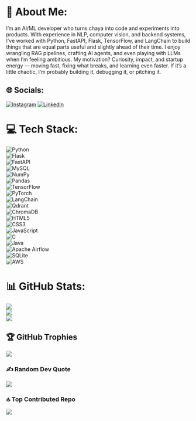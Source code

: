 # 💫 About Me:
I’m an AI/ML developer who turns chaya into code and experiments into products. With experience in NLP, computer vision, and backend systems, I’ve worked with Python, FastAPI, Flask, TensorFlow, and LangChain to build things that are equal parts useful and slightly ahead of their time. I enjoy wrangling RAG pipelines, crafting AI agents, and even playing with LLMs when I’m feeling ambitious. My motivation? Curiosity, impact, and startup energy — moving fast, fixing what breaks, and learning even faster. If it’s a little chaotic, I’m probably building it, debugging it, or pitching it.


## 🌐 Socials:
[![Instagram](https://img.shields.io/badge/Instagram-%23E4405F.svg?logo=Instagram&logoColor=white)](https://instagram.com/pranavkrishna.ai) [![LinkedIn](https://img.shields.io/badge/LinkedIn-%230077B5.svg?logo=linkedin&logoColor=white)](https://www.linkedin.com/in/pranavkrishnavadhyar/)

# 💻 Tech Stack:
![Python](https://img.shields.io/badge/python-3670A0?style=for-the-badge&logo=python&logoColor=ffdd54)  
![Flask](https://img.shields.io/badge/flask-%23000.svg?style=for-the-badge&logo=flask&logoColor=white)  
![FastAPI](https://img.shields.io/badge/FastAPI-009688?style=for-the-badge&logo=fastapi&logoColor=white)  
![MySQL](https://img.shields.io/badge/mysql-%2300f.svg?style=for-the-badge&logo=mysql&logoColor=white)  
![NumPy](https://img.shields.io/badge/numpy-%23013243.svg?style=for-the-badge&logo=numpy&logoColor=white)  
![Pandas](https://img.shields.io/badge/pandas-%23150458.svg?style=for-the-badge&logo=pandas&logoColor=white)  
![TensorFlow](https://img.shields.io/badge/TensorFlow-%23FF6F00.svg?style=for-the-badge&logo=TensorFlow&logoColor=white)  
![PyTorch](https://img.shields.io/badge/PyTorch-%23EE4C2C.svg?style=for-the-badge&logo=PyTorch&logoColor=white)  
![LangChain](https://img.shields.io/badge/LangChain-1C3C3C?style=for-the-badge&logo=chainlink&logoColor=white)  
![Qdrant](https://img.shields.io/badge/Qdrant-FF4F00?style=for-the-badge&logo=qdrant&logoColor=white)  
![ChromaDB](https://img.shields.io/badge/ChromaDB-4B0082?style=for-the-badge&logo=databricks&logoColor=white)  
![HTML5](https://img.shields.io/badge/html5-%23E34F26.svg?style=for-the-badge&logo=html5&logoColor=white)  
![CSS3](https://img.shields.io/badge/css3-%231572B6.svg?style=for-the-badge&logo=css3&logoColor=white)  
![JavaScript](https://img.shields.io/badge/javascript-%23323330.svg?style=for-the-badge&logo=javascript&logoColor=%23F7DF1E)  
![C](https://img.shields.io/badge/c-%2300599C.svg?style=for-the-badge&logo=c&logoColor=white)  
![Java](https://img.shields.io/badge/java-%23ED8B00.svg?style=for-the-badge&logo=java&logoColor=white)  
![Apache Airflow](https://img.shields.io/badge/Apache%20Airflow-017CEE?style=for-the-badge&logo=Apache%20Airflow&logoColor=white)  
![SQLite](https://img.shields.io/badge/sqlite-%2307405e.svg?style=for-the-badge&logo=sqlite&logoColor=white)  
![AWS](https://img.shields.io/badge/AWS-%23FF9900.svg?style=for-the-badge&logo=amazon-aws&logoColor=white)  

# 📊 GitHub Stats:
![](https://github-readme-stats.vercel.app/api?username=PranavkrishnaVadhyar&theme=dark&hide_border=false&include_all_commits=false&count_private=false)<br/>
![](https://github-readme-streak-stats.herokuapp.com/?user=PranavkrishnaVadhyar&theme=dark&hide_border=false)<br/>
![](https://github-readme-stats.vercel.app/api/top-langs/?username=PranavkrishnaVadhyar&theme=dark&hide_border=false&include_all_commits=false&count_private=false&layout=compact)

## 🏆 GitHub Trophies
![](https://github-profile-trophy.vercel.app/?username=PranavkrishnaVadhyar&theme=radical&no-frame=false&no-bg=true&margin-w=4)

### ✍️ Random Dev Quote
![](https://quotes-github-readme.vercel.app/api?type=horizontal&theme=radical)

### 🔝 Top Contributed Repo
![](https://github-contributor-stats.vercel.app/api?username=PranavkrishnaVadhyar&limit=5&theme=dark&combine_all_yearly_contributions=true)

